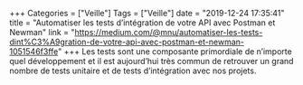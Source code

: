 +++
Categories = ["Veille"]
Tags = ["Veille"]
date = "2019-12-24 17:35:41"
title = "Automatiser les tests d’intégration de votre API avec Postman et Newman"
link = "https://medium.com/@mnu/automatiser-les-tests-dint%C3%A9gration-de-votre-api-avec-postman-et-newman-1051546f3ffe"
+++
Les tests sont une composante primordiale de n’importe quel développement et il est aujourd’hui très commun de retrouver un grand nombre de tests unitaire et de tests d’intégration avec nos projets.